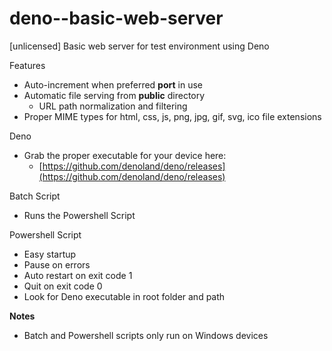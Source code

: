 # deno--basic-web-server
[unlicensed] Basic web server for test environment using Deno


Features

- Auto-increment when preferred **port** in use
- Automatic file serving from **public** directory
  - URL path normalization and filtering
- Proper MIME types for html, css, js, png, jpg, gif, svg, ico file extensions


Deno

- Grab the proper executable for your device here:
  - [https://github.com/denoland/deno/releases](https://github.com/denoland/deno/releases)


Batch Script

- Runs the Powershell Script


Powershell Script

- Easy startup
- Pause on errors
- Auto restart on exit code 1
- Quit on exit code 0
- Look for Deno executable in root folder and path


**Notes**

- Batch and Powershell scripts only run on Windows devices

